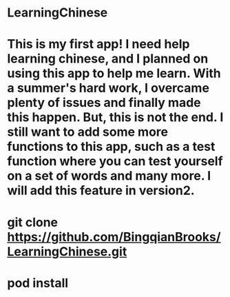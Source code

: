 # LearningChinese

# This is my first app! I need help learning chinese, and I planned on using this app to help me learn. With a summer's hard work, I overcame plenty of issues and finally made this happen. But, this is not the end. I still want to add some more functions to this app, such as a test function where you can test yourself on a set of words and many more. I will add this feature in version2.

# git clone https://github.com/BingqianBrooks/LearningChinese.git
# pod install

